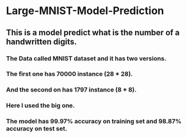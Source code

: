 # Large-MNIST-Model-Prediction

## This is a model predict what is the number of a handwritten digits.
### The Data called MNIST dataset and it has two versions.
### The first one has 70000 instance (28 * 28).
### And the second on has 1797 instance (8 * 8). 
### Here I used the big one.
### The model has 99.97% accuracy on training set and 98.87% accuracy on test set.

